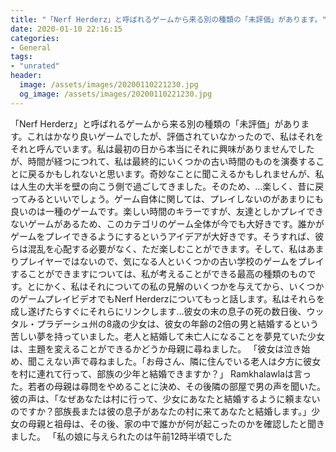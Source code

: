 ```yaml
---
title: "「Nerf Herderz」と呼ばれるゲームから来る別の種類の「未評価」があります。"
date: 2020-01-10 22:16:15
categories:
- General
tags:
- "unrated"
header:
  image: /assets/images/20200110221230.jpg
  og_image: /assets/images/20200110221230.jpg
---
```


「Nerf Herderz」と呼ばれるゲームから来る別の種類の「未評価」があります。これはかなり良いゲームでしたが、評価されていなかったので、私はそれをそれと呼んでいます。私は最初の日から本当にそれに興味がありませんでしたが、時間が経つにつれて、私は最終的にいくつかの古い時間のものを演奏することに戻るかもしれないと思います。奇妙なことに聞こえるかもしれませんが、私は人生の大半を壁の向こう側で過ごしてきました。そのため、…楽しく、昔に戻ってみるといいでしょう。ゲーム自体に関しては、プレイしないのがあまりにも良いのは一種のゲームです。楽しい時間のキラーですが、友達としかプレイできないゲームがあるため、このカテゴリのゲーム全体が今でも大好きです。誰かがゲームをプレイできるようにするというアイデアが大好きです。そうすれば、彼らは混乱を心配する必要がなく、ただ楽しむことができます。そして、私はあまりプレイヤーではないので、気になる人といくつかの古い学校のゲームをプレイすることができますについては、私が考えることができる最高の種類のものです。とにかく、私はそれについての私の見解のいくつかを与えてから、いくつかのゲームプレイビデオでもNerf Herderzについてもっと話します。私はそれらを成し遂げたらすぐにそれらにリンクします…彼女の末の息子の死の数日後、ウッタル・プラデーシュ州の8歳の少女は、彼女の年齢の2倍の男と結婚するという苦しい夢を持っていました。老人と結婚して未亡人になることを夢見ていた少女は、主題を変えることができるかどうか母親に尋ねました。 「彼女は泣き始め、聞こえない声で尋ねました。「お母さん、隣に住んでいる老人は夕方に彼女を村に連れて行って、部族の少年と結婚できますか？」 Ramkhalawlaは言った。若者の母親は尋問をやめることに決め、その後隣の部屋で男の声を聞いた。彼の声は、「なぜあなたは村に行って、少女にあなたと結婚するように頼まないのですか？部族長または彼の息子があなたの村に来てあなたと結婚します。」少女の母親と祖母は、その後、家の中で誰かが何が起こったのかを確認したと聞きました。 「私の娘に与えられたのは午前12時半頃でした
